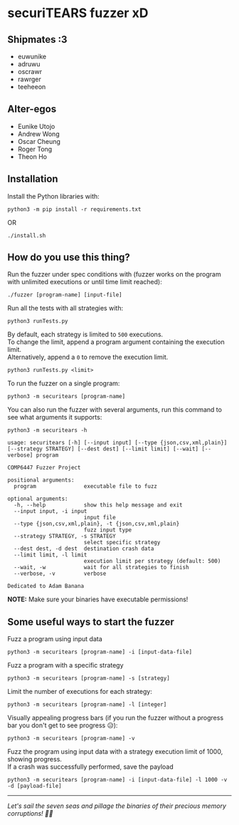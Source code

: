 # securiTEARS fuzzer xD

## Shipmates :3

* euwunike
* adruwu
* oscrawr
* rawrger
* teeheeon

## Alter-egos

* Eunike Utojo 
* Andrew Wong 
* Oscar Cheung 
* Roger Tong 
* Theon Ho 

## Installation

Install the Python libraries with:
```
python3 -m pip install -r requirements.txt
```
OR
```
./install.sh
```

## How do you use this thing?

Run the fuzzer under spec conditions with (fuzzer works on the program with unlimited executions or until time limit reached):
```
./fuzzer [program-name] [input-file]
```

Run all the tests with all strategies with:
```
python3 runTests.py
```

By default, each strategy is limited to `500` executions.  
To change the limit, append a program argument containing the execution limit.  
Alternatively, append a `0` to remove the execution limit.
```
python3 runTests.py <limit>
```

To run the fuzzer on a single program:
```
python3 -m securitears [program-name]
```
You can also run the fuzzer with several arguments, run this command to see what arguments it supports:
```
python3 -m securitears -h
```

```
usage: securitears [-h] [--input input] [--type {json,csv,xml,plain}] [--strategy STRATEGY] [--dest dest] [--limit limit] [--wait] [--verbose] program

COMP6447 Fuzzer Project

positional arguments:
  program               executable file to fuzz

optional arguments:
  -h, --help            show this help message and exit
  --input input, -i input
                        input file
  --type {json,csv,xml,plain}, -t {json,csv,xml,plain}
                        fuzz input type
  --strategy STRATEGY, -s STRATEGY
                        select specific strategy
  --dest dest, -d dest  destination crash data
  --limit limit, -l limit
                        execution limit per strategy (default: 500)
  --wait, -w            wait for all strategies to finish
  --verbose, -v         verbose

Dedicated to Adam Banana
```

**NOTE:** Make sure your binaries have executable permissions!

## Some useful ways to start the fuzzer

Fuzz a program using input data
```
python3 -m securitears [program-name] -i [input-data-file]
```

Fuzz a program with a specific strategy
```
python3 -m securitears [program-name] -s [strategy]
```

Limit the number of executions for each strategy:
```
python3 -m securitears [program-name] -l [integer]
```

Visually appealing progress bars (if you run the fuzzer without a progress bar you don't get to see progress 😥):
```
python3 -m securitears [program-name] -v
```

Fuzz the program using input data with a strategy execution limit of 1000, showing progress.  
If a crash was successfully performed, save the payload
```
python3 -m securitears [program-name] -i [input-data-file] -l 1000 -v -d [payload-file]
```

---

_Let's sail the seven seas and pillage the binaries of their precious memory corruptions! 🏴‍☠️_
